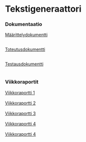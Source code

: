 # Tekstigeneraattori

### Dokumentaatio

[Määrittelydokumentti](https://github.com/akuivan/Tekstigeneraattori/blob/main/dokumentaatio/maarittelydokumentti.md) <br><br>

[Toteutusdokumentti](https://github.com/akuivan/Tekstigeneraattori/blob/main/dokumentaatio/toteutusdokumentti.md) <br><br>

[Testausdokumentti](https://github.com/akuivan/Tekstigeneraattori/blob/main/dokumentaatio/testausdokumentti.md) <br><br>

### Viikkoraportit

[Viikkoraportti 1 ](https://github.com/akuivan/Tekstigeneraattori/blob/main/dokumentaatio/viikkoraportti1.md) <br><br>
[Viikkoraportti 2 ](https://github.com/akuivan/Tekstigeneraattori/blob/main/dokumentaatio/viikkoraportti2.md) <br><br>
[Viikkoraportti 3 ](https://github.com/akuivan/Tekstigeneraattori/blob/main/dokumentaatio/viikkoraportti3.md) <br><br>
[Viikkoraportti 4 ](https://github.com/akuivan/Tekstigeneraattori/blob/main/dokumentaatio/viikkoraportti4.md) <br><br>
[Viikkoraportti 4 ](https://github.com/akuivan/Tekstigeneraattori/blob/main/dokumentaatio/viikkoraportti5.md) <br><br>
